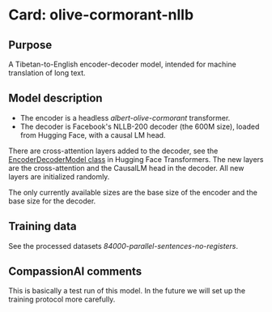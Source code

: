 # Card: olive-cormorant-nllb

## Purpose

A Tibetan-to-English encoder-decoder model, intended for machine translation of long text.

## Model description

- The encoder is a headless _albert-olive-cormorant_ transformer.
- The decoder is Facebook's NLLB-200 decoder (the 600M size), loaded from Hugging Face, with a causal LM head.

There are cross-attention layers added to the decoder, see the [EncoderDecoderModel class](https://huggingface.co/docs/transformers/v4.20.1/en/model_doc/encoder-decoder#transformers.EncoderDecoderModel) in Hugging Face Transformers. The new layers are the cross-attention and the CausalLM head in the decoder. All new layers are initialized randomly.

The only currently available sizes are the base size of the encoder and the base size for the decoder.

## Training data

See the processed datasets _84000-parallel-sentences-no-registers_.

## CompassionAI comments

This is basically a test run of this model. In the future we will set up the training protocol more carefully.
